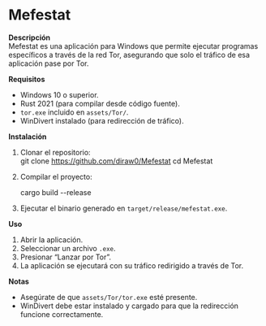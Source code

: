 # Mefestat

**Descripción**  
Mefestat es una aplicación para Windows que permite ejecutar programas específicos a través de la red Tor, asegurando que solo el tráfico de esa aplicación pase por Tor.

**Requisitos**  
- Windows 10 o superior.  
- Rust 2021 (para compilar desde código fuente).  
- `tor.exe` incluido en `assets/Tor/`.  
- WinDivert instalado (para redirección de tráfico).  

**Instalación**  
1. Clonar el repositorio:  
   git clone https://github.com/diraw0/Mefestat
   cd Mefestat

2. Compilar el proyecto:

   cargo build --release
3. Ejecutar el binario generado en `target/release/mefestat.exe`.

**Uso**

1. Abrir la aplicación.
2. Seleccionar un archivo `.exe`.
3. Presionar “Lanzar por Tor”.
4. La aplicación se ejecutará con su tráfico redirigido a través de Tor.

**Notas**

* Asegúrate de que `assets/Tor/tor.exe` esté presente.
* WinDivert debe estar instalado y cargado para que la redirección funcione correctamente.

